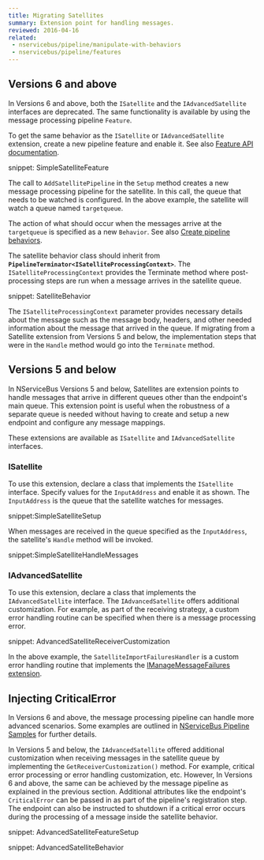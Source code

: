 ```yaml
---
title: Migrating Satellites
summary: Extension point for handling messages.
reviewed: 2016-04-16
related:
 - nservicebus/pipeline/manipulate-with-behaviors
 - nservicebus/pipeline/features
---
```



## Versions 6 and above

In Versions 6 and above, both the `ISatellite` and the `IAdvancedSatellite` interfaces are deprecated. The same functionality is available by using the message processing pipeline `Feature`.

To get the same behavior as the `ISatellite` or `IAdvancedSatellite` extension, create a new pipeline feature and enable it. See also [Feature API documentation](/nservicebus/pipeline/features.md#feature-api).

snippet: SimpleSatelliteFeature

The call to `AddSatellitePipeline` in the `Setup` method creates a new message processing pipeline for the satellite. In this call, the queue that needs to be watched is configured. In the above example, the satellite will watch a queue named `targetqueue`.

The action of what should occur when the messages arrive at the `targetqueue` is specified as a new `Behavior`. See also [Create pipeline behaviors](/nservicebus/pipeline/manipulate-with-behaviors.md).

The satellite behavior class should inherit from **`PipelineTerminator<ISatelliteProcessingContext>`**. The `ISatelliteProcessingContext` provides the Terminate method where post-processing steps are run when a message arrives in the satellite queue.

snippet: SatelliteBehavior

The `ISatelliteProcessingContext` parameter provides necessary details about the message such as the message body, headers, and other needed information about the message that arrived in the queue. If migrating from a Satellite extension from Versions 5 and below, the implementation steps that were in the `Handle` method would go into the `Terminate` method.


## Versions 5 and below

In NServiceBus Versions 5 and below, Satellites are extension points to handle messages that arrive in different queues other than the endpoint's main queue. This extension point is useful when the robustness of a separate queue is needed without having to create and setup a new endpoint and configure any message mappings.

These extensions are available as `ISatellite` and `IAdvancedSatellite` interfaces.


### ISatellite

To use this extension, declare a class that implements the `ISatellite` interface. Specify values for the `InputAddress` and enable it as shown. The `InputAddress` is the queue that the satellite watches for messages.

snippet:SimpleSatelliteSetup

When messages are received in the queue specified as the `InputAddress`, the satellite's `Handle` method will be invoked.

snippet:SimpleSatelliteHandleMessages


### IAdvancedSatellite

To use this extension, declare a class that implements the `IAdvancedSatellite` interface. The `IAdvancedSatellite` offers additional customization. For example, as part of the receiving strategy, a custom error handling routine can be specified when there is a message processing error.

snippet: AdvancedSatelliteReceiverCustomization

In the above example, the `SatelliteImportFailuresHandler` is a custom error handling routine that implements the [IManageMessageFailures extension](/nservicebus/pipeline/customizing-error-handling.md).


## Injecting CriticalError

In Versions 6 and above, the message processing pipeline can handle more advanced scenarios. Some examples are outlined in [NServiceBus Pipeline Samples](/samples/pipeline/) for further details.

In Versions 5 and below, the `IAdvancedSatellite` offered additional customization when receiving messages in the satellite queue by implementing the `GetReceiverCustomization()` method. For example, critical error processing or error handling customization, etc. However, In Versions 6 and above, the same can be achieved by the message pipeline as explained in the previous section. Additional attributes like the endpoint's `CriticalError` can be passed in as part of the pipeline's registration step. The endpoint can also be instructed to shutdown if a critical error occurs during the processing of a message inside the satellite behavior.

snippet: AdvancedSatelliteFeatureSetup

snippet: AdvancedSatelliteBehavior